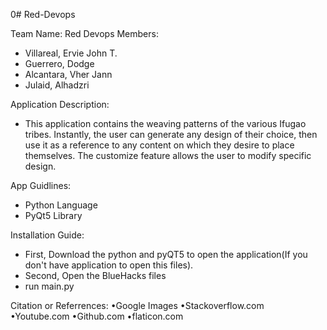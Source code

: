 0# Red-Devops

Team Name: Red Devops
Members: 
 - Villareal, Ervie John T.
 - Guerrero, Dodge
 - Alcantara, Vher Jann
 - Julaid, Alhadzri
  
 Application Description:
- This application contains the weaving patterns of the various Ifugao tribes. Instantly, the user can generate any design of their choice, then use it as a reference to any content on which they desire to place themselves. The customize feature allows the user to modify specific design.
  
 App Guidlines:
 - Python Language
 - PyQt5 Library
 
 Installation Guide:
 - First, Download the python and pyQT5 to open the application(If you don't have application to open this files).
 - Second, Open the BlueHacks files
 - run main.py
 
 Citation or Referrences:
  •Google Images
  •Stackoverflow.com
  •Youtube.com
  •Github.com
  •flaticon.com
        
